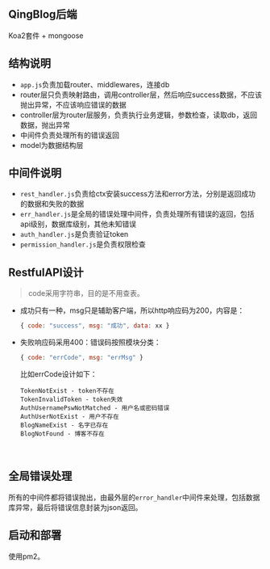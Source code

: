 ## QingBlog后端
Koa2套件 + mongoose



## 结构说明
- `app.js`负责加载router、middlewares，连接db
- router层只负责映射路由，调用controller层，然后响应success数据，不应该抛出异常，不应该响应错误的数据
- controller层为router层服务，负责执行业务逻辑，参数检查，读取db，返回数据，抛出异常
- 中间件负责处理所有的错误返回
- model为数据结构层



## 中间件说明
- `rest_handler.js`负责给ctx安装success方法和error方法，分别是返回成功的数据和失败的数据
- `err_handler.js`是全局的错误处理中间件，负责处理所有错误的返回，包括api级别，数据库级别，其他未知错误
- `auth_handler.js`是负责验证token
- `permission_handler.js`是负责权限检查



## RestfulAPI设计

> code采用字符串，目的是不用查表。

- 成功只有一种，msg只是辅助客户端，所以http响应码为200，内容是：

  ```javascript
  { code: "success", msg: "成功", data: xx }
  ```

- 失败响应码采用400：错误码按照模块分类：

  ```javascript
  { code: "errCode", msg: "errMsg" }
  ```
  比如errCode设计如下：
  ```
  TokenNotExist - token不存在
  TokenInvalidToken - token失效
  AuthUsernamePswNotMatched - 用户名或密码错误
  AuthUserNotExist - 用户不存在
  BlogNameExist - 名字已存在
  BlogNotFound - 博客不存在
  ```

  ​

##  全局错误处理

所有的中间件都将错误抛出，由最外层的`error_handler`中间件来处理，包括数据库异常，最后将错误信息封装为json返回。


## 启动和部署
使用pm2。